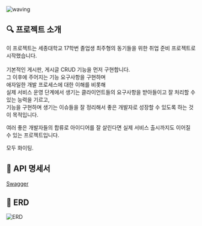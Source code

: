 ![waving](https://capsule-render.vercel.app/api?type=waving&height=200&text=JootCamp&fontAlign=70&fontAlignY=35&color=gradient)

## 🔍 프로젝트 소개
이 프로젝트는 세종대학교 17학번 졸업생 최주형의 동기들을 위한 취업 준비 프로젝트로 시작했습니다. <br>
<br>
기본적인 게시판, 게시글 CRUD 기능을 먼저 구현합니다. <br>
그 이후에 주어지는 기능 요구사항을 구현하며  <br>
애자일한 개발 프로세스에 대한 이해를 비롯해  <br>
실제 서비스 운영 단계에서 생기는 클라이언트들의 요구사항을 받아들이고 잘 처리할 수 있는 능력을 기르고,  <br>
기능을 구현하며 생기는 이슈들을 잘 정리해서 좋은 개발자로 성장할 수 있도록 하는 것이 목적입니다.  <br>

여러 좋은 개발자들의 합류로 아이디어를 잘 살린다면 실제 서비스 출시까지도 이어질 수 있는 프로젝트입니다.  <br>

모두 화이팅.   <br>

## 📖 API 명세서
[Swagger](http://ec2-13-125-19-45.ap-northeast-2.compute.amazonaws.com:8080/swagger-ui/index.html)

## 💽 ERD
![ERD](https://github.com/user-attachments/assets/ea756740-c9fc-4cd5-9c9c-e098bdcdd458)

